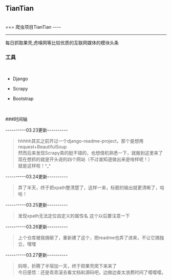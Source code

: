 <h2>TianTian</h2></br>
===
爬虫项目TianTian
----
<hr>
每日抓取果壳,虎嗅网等比较优质的互联网媒体的模块头条</br>
</hr>

<h3>工具</h3></br>

+ Django

+ Scrapy

+ Bootstrap
</hr>
</br>

###时间轴

----------03.23更新----------
>hhhhh其实之前开过一个django-readme-project，那个是想用request+BeautifulSoup</br>
然而后来发现Scrapy真的挺不错的，也想借机熟悉一下，就搬到这里来了</br>
现在想抓的就是开头说的四个网站（不过谁知道做出来是啥样呢！）</br>
就是这样啦！^_^

----------03.24更新----------
>弄了半天，终于把xpath整清楚了，这样一来，标题的输出就更清晰了，哈哈！

----------03.25更新----------
>发现xpath无法定位自定义的属性名 这个以后要注意一下

----------03.26更新----------
>上个仓库被我搞砸了，重新建了这个，把readme也弄了进来，不让它搞独立，嘿嘿

----------03.27更新----------
>妈呀，折腾了半宿加一天，终于把果壳爬下来来了</br>
今日感悟：还是乖乖滚去看文档和源码吧，边做边查太浪费时间了嘤嘤嘤。
